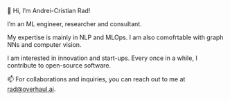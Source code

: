 👋 Hi, I’m Andrei-Cristian Rad!

I’m an ML engineer, researcher and consultant.

My expertise is mainly in NLP and MLOps. I am also comofrtable with graph NNs and computer vision. 

I am interested in innovation and start-ups. Every once in a while, I contribute to open-source software.

📫 For collaborations and inquiries, you can reach out to me at rad@overhaul.ai.

<!---
radandreicristian/radandreicristian is a ✨ special ✨ repository because its `README.md` (this file) appears on your GitHub profile.
You can click the Preview link to take a look at your changes.
--->
